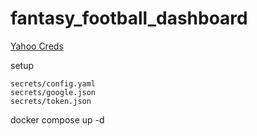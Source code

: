 # fantasy_football_dashboard
[Yahoo Creds](https://developer.yahoo.com/apps/wZQVWA0G/)

setup
```
secrets/config.yaml
secrets/google.json
secrets/token.json
```


docker compose up -d

